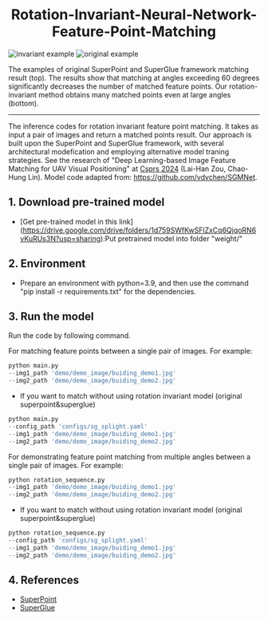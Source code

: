 <h1 align="center">Rotation-Invariant-Neural-Network-Feature-Point-Matching</h1>

![invariant example](example/invariant_example.gif)
![original example](example/original_example.gif)

The examples of original SuperPoint and SuperGlue framework matching result (top). The results show that matching at angles exceeding 60 degrees significantly decreases the number of matched feature points. Our rotation-invariant method obtains many matched points even at large angles (bottom).




---
The inference codes for rotation invariant feature point matching. It takes as input a pair of images and return a matched points result.
Our approach is built upon the SuperPoint and SuperGlue framework, with several architectural modefication and employing alternative model traning strategies. See the research of "Deep Learning-based Image Feature Matching for UAV Visual Positioning" at [Csprs 2024](https://www.airitilibrary.com/Article/Detail/10218661-N202501080014-00002/)  (Lai-Han Zou, 
Chao-Hung Lin). Model code adapted from: https://github.com/vdvchen/SGMNet.

## 1. Download pre-trained model
* [Get pre-trained model in this link]
(https://drive.google.com/drive/folders/1d759SWfKwSFlZxCq6QjqoRN6vKuRUs3N?usp=sharing):Put pretrained model into folder "weight/"

## 2. Environment

- Prepare an environment with python=3.9, and then use the command "pip install -r requirements.txt" for the dependencies.

## 3. Run the model
Run the code by following command. 

For matching feature points between a single pair of images.
  For example:
```python
python main.py 
--img1_path 'demo/demo_image/buiding_demo1.jpg' 
--img2_path 'demo/demo_image/buiding_demo2.jpg'
```
- If you want to match without using rotation invariant model (original superpoint&superglue)
```python
python main.py 
--config_path 'configs/sg_splight.yaml' 
--img1_path 'demo/demo_image/buiding_demo1.jpg' 
--img2_path 'demo/demo_image/buiding_demo2.jpg'
```

  For demonstrating feature point matching from multiple angles between a single pair of images.
For example:
```python
python rotation_sequence.py 
--img1_path 'demo/demo_image/buiding_demo1.jpg'  
--img2_path 'demo/demo_image/buiding_demo2.jpg'
```
- If you want to match without using rotation invariant model (original superpoint&superglue)
```python
python rotation_sequence.py 
--config_path 'configs/sg_splight.yaml' 
--img1_path 'demo/demo_image/buiding_demo1.jpg' 
--img2_path 'demo/demo_image/buiding_demo2.jpg'
```

## 4. References
* [SuperPoint](https://github.com/rpautrat/SuperPoint)
* [SuperGlue](https://github.com/magicleap/SuperGluePretrainedNetwork)
